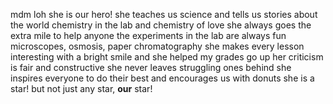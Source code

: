 mdm loh
she is our hero!
she teaches us science and tells us stories about the world
chemistry in the lab and chemistry of love
she always goes the extra mile to help anyone
the experiments in the lab are always fun
microscopes, osmosis, paper chromatography
she makes every lesson interesting with a bright smile
and she helped my grades go up
her criticism is fair and constructive
she never leaves struggling ones behind
she inspires everyone to do their best
and encourages us with donuts
she is a star!
but not just any star, **our** star!
